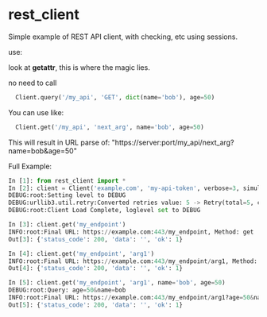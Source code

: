 # rest_client

Simple example of REST API client, with checking, etc using sessions.

use:

look at __getattr__, this is where the magic lies.

no need to call 
```python
  Client.query('/my_api', 'GET', dict(name='bob'), age=50)
```
You can use like:

```python
  Client.get('/my_api', 'next_arg', name='bob', age=50)
```  

This will result in URL parse of: "https://server:port/my_api/next_arg?name=bob&age=50"

Full Example:

```python
In [1]: from rest_client import *
In [2]: client = Client('example.com', 'my-api-token', verbose=3, simulation=True)
DEBUG:root:Setting level to DEBUG
DEBUG:urllib3.util.retry:Converted retries value: 5 -> Retry(total=5, connect=None, read=None, redirect=None, status=None)
DEBUG:root:Client Load Complete, loglevel set to DEBUG

In [3]: client.get('my_endpoint')
INFO:root:Final URL: https://example.com:443/my_endpoint, Method: get
Out[3]: {'status_code': 200, 'data': '', 'ok': 1}

In [4]: client.get('my_endpoint', 'arg1')
INFO:root:Final URL: https://example.com:443/my_endpoint/arg1, Method: get
Out[4]: {'status_code': 200, 'data': '', 'ok': 1}

In [5]: client.get('my_endpoint', 'arg1', name='bob', age=50)
DEBUG:root:Query: age=50&name=bob
INFO:root:Final URL: https://example.com:443/my_endpoint/arg1?age=50&name=bob, Method: get
Out[5]: {'status_code': 200, 'data': '', 'ok': 1}
```


